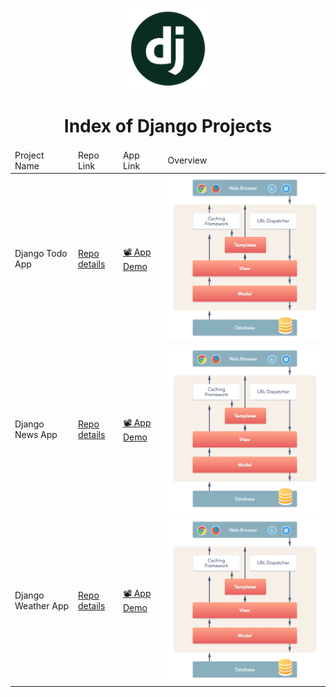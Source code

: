 <p align="center"> 
    <img src='./django.png' height=130>
    <h1 align="center">Index of Django Projects</h1>
</p>

<table>
    <thead>
        <tr>
            <td>Project Name</td>
            <td>Repo Link</td>
            <td>App Link</td>
            <td>Overview</td>
        </tr>
    </thead>
    <tbody> <tr>
            <td>Django Todo App</td>
            <td><a href="https://github.com/FaziletKosure/Django_todo_app" target="_blank">Repo details</a></td>
            <td><a href="http://fazilet.pythonanywhere.com/" target="_blank">📽 App Demo</a></td>
            <td><img src="./drf.png"alt="react" ></td> 
        </tr>
        <tr>
            <td>Django News App</td>
            <td><a href="https://github.com/FaziletKosure/Django_news_app" target="_blank">Repo details</a></td>
            <td><a href="https://django-news1-project.herokuapp.com/" target="_blank">📽 App Demo</a></td>
            <td><img src="./drf.png" alt="react" ></td> 
        </tr>
        <tr>
            <td>Django Weather App</td>
            <td><a href="https://github.com/FaziletKosure/Django_weather_app" target="_blank">Repo details</a></td>
            <td><a href="https://django-weather1-project.herokuapp.com/">📽 App Demo</a></td>
            <td><img src="drf.png"alt="react" ></td> 
        </tr>
        <!-- <tr>
            <td>React Web App</td>
            <td><a href="https://github.com/FaziletKosure/React_Website_app" target="_blank">Repo details</a></td>
            <td><a href="https://react-website-project.herokuapp.com/" target="_blank">📽 App Demo</a></td>
            <td><img src="./drf.png"alt="react" ></td> 
        </tr>
                <tr>
            <td>React Chartjs Covid Tracker App</td>
            <td><a href="https://github.com/FaziletKosure/react_chartjs_covidTracker_app" target="_blank">Repo details</a></td>
            <td><a href="https://faziletkosure.github.io/react_chartjs_covidTracker_app/" target="_blank">📽 App Demo</a></td>
            <td><img src="./drf.png"alt="react" ></td> 
        </tr> -->
    </tbody>
</table>
